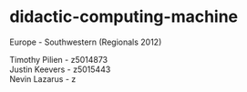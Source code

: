 # didactic-computing-machine
Europe - Southwestern (Regionals 2012)

Timothy Pilien - z5014873  
Justin Keevers - z5015443  
Nevin Lazarus - z  
